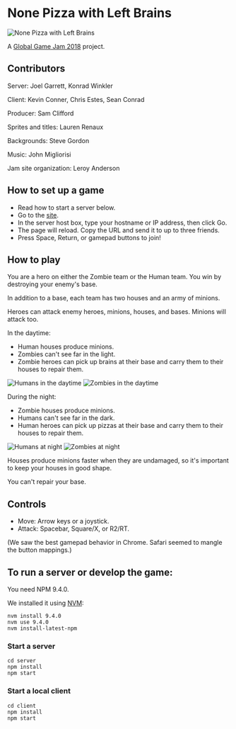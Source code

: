 # None Pizza with Left Brains

![None Pizza with Left Brains](https://raw.githubusercontent.com/kconner/none-pizza-with-left-brains/master/media/screenshot%201.png)

A [Global Game Jam 2018](https://globalgamejam.org) project.

## Contributors

Server: Joel Garrett, Konrad Winkler

Client: Kevin Conner, Chris Estes, Sean Conrad

Producer: Sam Clifford

Sprites and titles: Lauren Renaux

Backgrounds: Steve Gordon

Music: John Migliorisi

Jam site organization: Leroy Anderson

## How to set up a game

* Read how to start a server below.
* Go to the [site](http://none-pizza-with-left-brains.win).
* In the server host box, type your hostname or IP address, then click Go.
* The page will reload. Copy the URL and send it to up to three friends.
* Press Space, Return, or gamepad buttons to join!

## How to play

You are a hero on either the Zombie team or the Human team. You win by destroying your enemy's base.

In addition to a base, each team has two houses and an army of minions.

Heroes can attack enemy heroes, minions, houses, and bases. Minions will attack too.

In the daytime:

* Human houses produce minions.
* Zombies can't see far in the light.
* Zombie heroes can pick up brains at their base and carry them to their houses to repair them.

![Humans in the daytime](https://raw.githubusercontent.com/kconner/none-pizza-with-left-brains/master/media/screenshot%202.png)
![Zombies in the daytime](https://raw.githubusercontent.com/kconner/none-pizza-with-left-brains/master/media/screenshot%205.png)

During the night:

* Zombie houses produce minions.
* Humans can't see far in the dark.
* Human heroes can pick up pizzas at their base and carry them to their houses to repair them.

![Humans at night](https://raw.githubusercontent.com/kconner/none-pizza-with-left-brains/master/media/screenshot%204.png)
![Zombies at night](https://raw.githubusercontent.com/kconner/none-pizza-with-left-brains/master/media/screenshot%203.png)

Houses produce minions faster when they are undamaged, so it's important to keep your houses in good shape.

You can't repair your base.

## Controls

* Move: Arrow keys or a joystick.
* Attack: Spacebar, Square/X, or R2/RT.

(We saw the best gamepad behavior in Chrome. Safari seemed to mangle the button mappings.)

## To run a server or develop the game:

You need NPM 9.4.0.

We installed it using [NVM](https://github.com/creationix/nvm):

```
nvm install 9.4.0
nvm use 9.4.0
nvm install-latest-npm
```

### Start a server

```
cd server
npm install
npm start
```

### Start a local client

```
cd client
npm install
npm start
```

